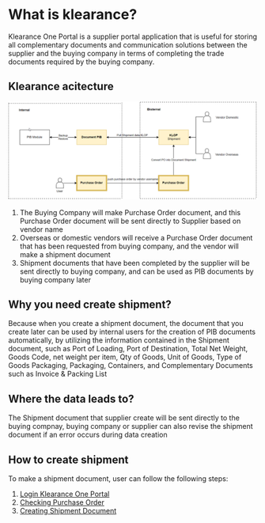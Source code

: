 # What is klearance?
Klearance One Portal is a supplier portal application that is useful for storing all complementary documents and communication solutions between the supplier and the buying company in terms of completing the trade documents required by the buying company.

## Klearance acitecture
![](2022-09-13-14-10-00.png)
1. The Buying Company will make Purchase Order document, and this Purchase Order document will be sent directly to Supplier based on vendor name
2. Overseas or domestic vendors will receive a Purchase Order document that has been requested from buying company, and the vendor will make a shipment document
3. Shipment documents that have been completed by the supplier will be sent directly to buying company, and can be used as PIB documents by buying company later

## Why you need create shipment?
Because when you create a shipment document, the document that you create later can be used by internal users for the creation of PIB documents automatically, by utilizing the information contained in the Shipment document, such as Port of Loading, Port of Destination, Total Net Weight, Goods Code, net weight per item, Qty of Goods, Unit of Goods, Type of Goods Packaging, Packaging, Containers, and Complementary Documents such as Invoice & Packing List

## Where the data leads to?
The Shipment document that supplier create will be sent directly to the buying compnay, buying company or supplier can also revise the shipment document if an error occurs during data creation

## How to create shipment
To make a shipment document, user can follow the following steps:
1. [Login Klearance One Portal](/klriuip/usereksternal/#login)
2. [Checking Purchase Order](/klriuip/dokumenpurchaseorder/)
3. [Creating Shipment Document](/klriuip/dokumeneshipment/)